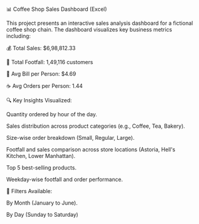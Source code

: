 📊 Coffee Shop Sales Dashboard (Excel)

This project presents an interactive sales analysis dashboard for a fictional coffee shop chain. The dashboard visualizes key business metrics including:

💰 Total Sales: $6,98,812.33 

👣 Total Footfall: 1,49,116 customers

🧾 Avg Bill per Person: $4.69

☕ Avg Orders per Person: 1.44


🔍 Key Insights Visualized:

Quantity ordered by hour of the day.

Sales distribution across product categories (e.g., Coffee, Tea, Bakery).

Size-wise order breakdown (Small, Regular, Large).

Footfall and sales comparison across store locations (Astoria, Hell's Kitchen, Lower Manhattan).

Top 5 best-selling products.

Weekday-wise footfall and order performance.


📂 Filters Available:

By Month (January to June).

By Day (Sunday to Saturday)
